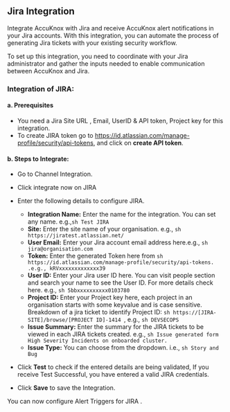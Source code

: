 ## Jira Integration

Integrate AccuKnox with Jira and receive AccuKnox alert notifications in your Jira accounts. With this integration, you can automate the process of generating Jira tickets with your existing security workflow.

To set up this integration, you need to coordinate with your Jira administrator and gather the inputs needed to enable communication between AccuKnox and Jira.

### Integration of JIRA:
#### **a. Prerequisites**

+ You need a Jira Site URL , Email, UserID & API token, Project key for this integration.
+ To create JIRA token go to https://id.atlassian.com/manage-profile/security/api-tokens, and click on **create API token**.
#### **b. Steps to Integrate:**
+ Go to Channel Integration.
+ Click integrate now on JIRA
+ Enter the following details to configure JIRA.

   + **Integration Name:** Enter the name for the integration. You can set any name. e.g.,```sh Test JIRA ```
   + **Site:** Enter the site name of your organisation. e.g., ```sh https://jiratest.atlassian.net/ ```
   + **User Email:** Enter your Jira account email address here.e.g., ```sh jira@organisation.com ```
   + **Token:** Enter the generated Token here from ```sh https://id.atlassian.com/manage-profile/security/api-tokens. .e.g., kRVxxxxxxxxxxxxx39 ```
   + **User ID:** Enter your Jira user ID here. You can visit people section and search your name to see the User ID. For more details check here. e.g., ```sh 5bbxxxxxxxxxx0103780 ```
   + **Project ID:** Enter your Project key here, each project in an organisation starts with some keyvalue and is case sensitive. Breakdown of a jira ticket to identify Project ID: ```sh https://[JIRA-SITE]/browse/[PROJECT ID]-1414 ```, e.g., ```sh DEVSECOPS ```
   + **Issue Summary:** Enter the summary for the JIRA tickets to be viewed in each JIRA tickets created. e.g., ```sh Issue generated form High Severity Incidents on onboarded cluster. ```
   + **Issue Type:** You can choose from the dropdown. i.e., ```sh Story and Bug ```
+ Click **Test** to check if the entered details are being validated, If you receive Test Successful, you have entered a valid JIRA credentials.

+ Click **Save** to save the Integration.

You can now configure Alert Triggers for JIRA .